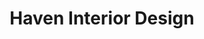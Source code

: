---
title: "Haven Interior Design"
url: /bozeman/haven-interior-design/
shop: interior decoration
---